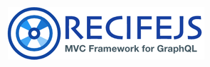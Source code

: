 <div align="center">
  <img alt="RecifeJs" src="https://raw.githubusercontent.com/recifejs/recife/master/logo.png" />
</div>
